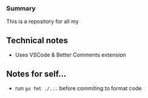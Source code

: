 ### Summary

This is a repository for all my 

## Technical notes

- Uses VSCode & Better Comments extension

## Notes for self...

- run `go fmt ./...` before commiting to format code